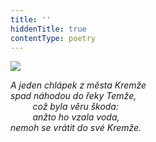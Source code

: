 ```yaml
---
title: ''
hiddenTitle: true
contentType: poetry
---
```


<section>

![](../Images/047.jpg)

_A jeden chlápek z města Kremže  
spad náhodou do řeky Temže,  
         což byla věru škoda:  
         anžto ho vzala voda,  
nemoh se vrátit do své Kremže._

</section>
